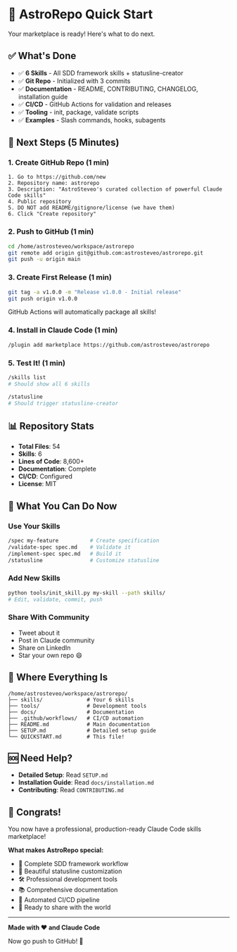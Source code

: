 # 🚀 AstroRepo Quick Start

Your marketplace is ready! Here's what to do next.

## ✅ What's Done

- ✅ **6 Skills** - All SDD framework skills + statusline-creator
- ✅ **Git Repo** - Initialized with 3 commits
- ✅ **Documentation** - README, CONTRIBUTING, CHANGELOG, installation guide
- ✅ **CI/CD** - GitHub Actions for validation and releases
- ✅ **Tooling** - init, package, validate scripts
- ✅ **Examples** - Slash commands, hooks, subagents

## 🎯 Next Steps (5 Minutes)

### 1. Create GitHub Repo (1 min)
```
1. Go to https://github.com/new
2. Repository name: astrorepo
3. Description: "AstroSteveo's curated collection of powerful Claude Code skills"
4. Public repository
5. DO NOT add README/gitignore/license (we have them)
6. Click "Create repository"
```

### 2. Push to GitHub (1 min)
```bash
cd /home/astrosteveo/workspace/astrorepo
git remote add origin git@github.com:astrosteveo/astrorepo.git
git push -u origin main
```

### 3. Create First Release (1 min)
```bash
git tag -a v1.0.0 -m "Release v1.0.0 - Initial release"
git push origin v1.0.0
```

GitHub Actions will automatically package all skills!

### 4. Install in Claude Code (1 min)
```bash
/plugin add marketplace https://github.com/astrosteveo/astrorepo
```

### 5. Test It! (1 min)
```bash
/skills list
# Should show all 6 skills

/statusline
# Should trigger statusline-creator
```

## 📊 Repository Stats

- **Total Files**: 54
- **Skills**: 6
- **Lines of Code**: 8,600+
- **Documentation**: Complete
- **CI/CD**: Configured
- **License**: MIT

## 🎨 What You Can Do Now

### Use Your Skills
```bash
/spec my-feature          # Create specification
/validate-spec spec.md    # Validate it
/implement-spec spec.md   # Build it
/statusline               # Customize statusline
```

### Add New Skills
```bash
python tools/init_skill.py my-skill --path skills/
# Edit, validate, commit, push
```

### Share With Community
- Tweet about it
- Post in Claude community
- Share on LinkedIn
- Star your own repo 😄

## 📁 Where Everything Is

```
/home/astrosteveo/workspace/astrorepo/
├── skills/              # Your 6 skills
├── tools/               # Development tools
├── docs/                # Documentation
├── .github/workflows/   # CI/CD automation
├── README.md            # Main documentation
├── SETUP.md             # Detailed setup guide
└── QUICKSTART.md        # This file!
```

## 🆘 Need Help?

- **Detailed Setup**: Read `SETUP.md`
- **Installation Guide**: Read `docs/installation.md`
- **Contributing**: Read `CONTRIBUTING.md`

## 🎉 Congrats!

You now have a professional, production-ready Claude Code skills marketplace!

**What makes AstroRepo special:**
- 🎯 Complete SDD framework workflow
- 🎨 Beautiful statusline customization
- 🛠️ Professional development tools
- 📚 Comprehensive documentation
- 🤖 Automated CI/CD pipeline
- 🌟 Ready to share with the world

---

**Made with ❤️ and Claude Code**

Now go push to GitHub! 🚀
